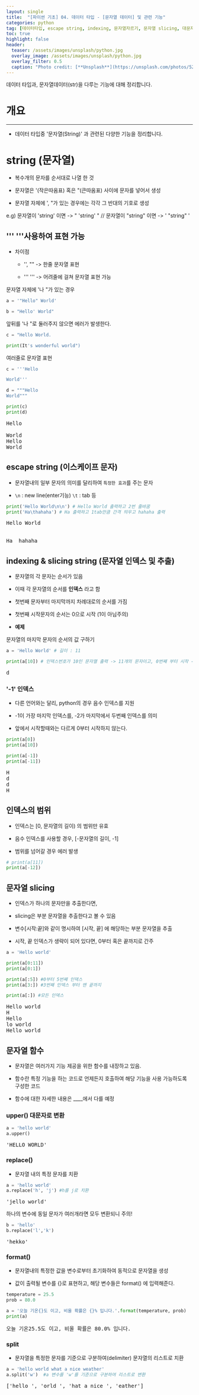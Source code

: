 ```yaml
---
layout: single
title:  "[파이썬 기초] 04. 데이터 타입 - [문자열 데이터] 및 관련 기능"
categories: python
tag: [데이터타입, escape string, indexing, 문자열자르기, 문자열 slicing, 대문자변환, upper(), 소문자변환, lower(), 문자바꾸기, replace(), format(), 문자 자르기, split()]
toc: true
highlight: false
header:
  teaser: /assets/images/unsplash/python.jpg
  overlay_image: /assets/images/unsplash/python.jpg
  overlay_filter: 0.5
  caption: "Photo credit: [**Unsplash**](https://unsplash.com/photos/52jRtc2S_VE)"
---
```


데이터 타입과, 문자열데이터(str)을 다루는 기능에 대해 정리합니다.

<head>
  <style>
    table.dataframe {
      white-space: normal;
      width: 100%;
      height: 240px;
      display: block;
      overflow: auto;
      font-family: Arial, sans-serif;
      font-size: 0.9rem;
      line-height: 20px;
      text-align: center;
      border: 0px !important;
    }

    table.dataframe th {
      text-align: center;
      font-weight: bold;
      padding: 8px;
    }

    table.dataframe td {
      text-align: center;
      padding: 8px;
    }

    table.dataframe tr:hover {
      background: #b8d1f3; 
    }

    .output_prompt {
      overflow: auto;
      font-size: 0.9rem;
      line-height: 1.45;
      border-radius: 0.3rem;
      -webkit-overflow-scrolling: touch;
      padding: 0.8rem;
      margin-top: 0;
      margin-bottom: 15px;
      font: 1rem Consolas, "Liberation Mono", Menlo, Courier, monospace;
      color: $code-text-color;
      border: solid 1px $border-color;
      border-radius: 0.3rem;
      word-break: normal;
      white-space: pre;
    }

  .dataframe tbody tr th:only-of-type {
      vertical-align: middle;
  }

  .dataframe tbody tr th {
      vertical-align: top;
  }

  .dataframe thead th {
      text-align: center !important;
      padding: 8px;
  }

  .page__content p {
      margin: 0 0 0px !important;
  }

  .page__content p > strong {
    font-size: 0.8rem !important;
  }

  </style>
</head>


# 개요

---

- 데이터 타입중 '문자열(String)' 과 관련된 다양한 기능을 정리합니다.


# **string (문자열)**

 - 복수개의 문자를 순서대로 나열 한 것

 - 문자열은 '(작은따옴표) 혹은 "(큰따옴표) 사이에 문자를 넣어서 생성

 - 문자열 자체에 ', "가 있는 경우에는 각각 그 반대의 기호로 생성

     

e.g) 문자열이 'string' 이면 -> " 'string' "  // 문자열이 "string" 이면 -> ' "string" ' 


## **''' '''사용하여 표현 가능**

  - 차이점 

    - '', "" -> 한줄 문자열 표현

    - ''' ''' -> 어려줄에 걸쳐 문자열 표현 가능


문자열 자체에 '나 "가 있는 경우



```python
a = '"Hello" World'
```


```python
b = "Hello' World"
```

앞뒤를 '나 "로 둘러주지 않으면 에러가 발생한다.



```python
c = "Hello World. 
```


```python
print(It's wonderful world")
```

여러줄로 문자열 표현



```python
c = '''Hello 

World'''

d = """Hello 
World"""

print(c)
print(d)
```

<pre>
Hello 

World
Hello 
World
</pre>
## escape string (이스케이프 문자)

* 문자열내의 일부 문자의 의미를 달리하여 `특정한 효과`를 주는 문자

* `\n` : new line(enter기능) `\t` : tab 등




```python
print('Hello World\n\n') # Hello World 출력하고 2번 줄바꿈
print('Ha\thahaha') # Ha 출력하고 1tab만큼 간격 띄우고 hahaha 출력
```

<pre>
Hello World


Ha	hahaha
</pre>
## **indexing & slicing string (문자열 인덱스 및 추출)**

  - 문자열의 각 문자는 순서가 있음

  - 이때 각 문자열의 순서를 **인덱스** 라고 함

  - 첫번째 문자부터 마지막까지 차례대로의 순서를 가짐

  - 첫번째 시작문자의 순서는 0으로 시작 (1이 아님주의)


* **예제**

문자열의 마지막 문자의 순서의 값 구하기



```python
a = 'Hello World' # 길이 : 11

print(a[10]) # 인덱스번호가 10인 문자열 출력 -> 11개의 문자이고, 0번째 부터 시작 -> 맨 마지막 11번째 문자인 'd'가 출력
```

<pre>
d
</pre>
### **'-1' 인덱스**

  - 다른 언어와는 달리, python의 경우 음수 인덱스를 지원

  - -1이 가장 마지막 인덱스를, -2가 마지막에서 두번째 인덱스를 의미

  - 앞에서 시작할때와는 다르게 0부터 시작하지 않는다.



```python
print(a[0])
print(a[10])

print(a[-1])
print(a[-11])
```

<pre>
H
d
d
H
</pre>
## **인덱스의 범위**

  - 인덱스는 [0, 문자열의 길이) 의 범위만 유효

  - 음수 인덱스를 사용할 경우, [-문자열의 길이, -1]

  - 범위를 넘어갈 경우 에러 발생



```python
# print(a[11])
print(a[-12])
```

## **문자열 slicing**

  - 인덱스가 하나의 문자만을 추출한다면,

  - slicing은 부분 문자열을 추출한다고 볼 수 있음

  - 변수[시작:끝]와 같이 명시하여 [시작, 끝] 에 해당하는 부분 문자열을 추출

  - 시작, 끝 인덱스가 생략이 되어 있다면, 0부터 혹은 끝까지로 간주



```python
a = 'Hello world'

print(a[0:11])
print(a[0:1])

print(a[:5]) #0부터 5번째 인덱스
print(a[3:]) #3번째 인덱스 부터 맨 끝까지

print(a[:]) #모든 인덱스 
```

<pre>
Hello world
H
Hello
lo world
Hello world
</pre>
## **문자열 함수**

  - 문자열은 여러가지 기능 제공을 위한 함수를 내장하고 있음.

  - 함수란 특정 기능을 하는 코드로 언제든지 호출하여 해당 기능을 사용 가능하도록 구성한 코드

  - 함수에 대한 자세한 내용은 ____에서 다를 예정


### upper()  대문자로 변환



```python
a = 'hello world'
a.upper() 
```

<pre>
'HELLO WORLD'
</pre>
### replace()

 - 문자열 내의 특정 문자를 치환



```python
a = 'hello world'
a.replace('h', 'j') #h를 j로 치환
```

<pre>
'jello world'
</pre>
하나의 변수에 동일 문자가 여러개라면 모두 변환되니 주의!



```python
b = 'hello'
b.replace('l','k')
```

<pre>
'hekko'
</pre>
### format()

 - 문자열내의 특정한 값을 변수로부터 초기화하여 동적으로 문자열을 생성 

 - 값이 출력될 변수를 {}로 표현하고, 해당 변수들은 format() 에 입력해준다.



```python
temperature = 25.5
prob = 80.0

a = '오늘 기온{}도 이고, 비올 확률은 {}% 입니다.'.format(temperature, prob)
print(a)
```

<pre>
오늘 기온25.5도 이고, 비올 확률은 80.0% 입니다.
</pre>
### split

 - 문자열을 특정한 문자를 기준으로 구분하여(delimiter) 문자열의 리스트로 치환



```python
a = 'hello world what a nice weather'
a.split('w')  #a 변수를 'w'를 기준으로 구분하여 리스트로 변환
```

<pre>
['hello ', 'orld ', 'hat a nice ', 'eather']
</pre>